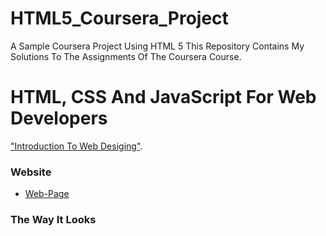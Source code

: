 # HTML5_Coursera_Project
A Sample Coursera Project Using HTML 5
This Repository Contains My Solutions To The Assignments Of The Coursera Course.

# HTML, CSS And JavaScript For Web Developers 

["Introduction To Web Desiging"](https://www.coursera.org/learn/html-css-javascript-for-web-developers).

### Website 
* [Web-Page](https://shahzaibfardeen.github.io/html5_Coursera_project/)

### The Way It Looks 
